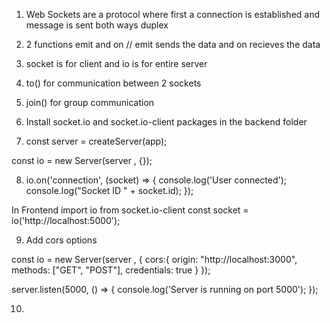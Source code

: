 1. Web Sockets are a protocol where first a connection is established and message is sent both ways duplex

2. 2 functions emit and on  // emit sends the data and on recieves the data

3. socket is for client and io is for entire server

4. to() for communication between 2 sockets 
5. join() for group communication


6. Install socket.io and socket.io-client packages in the backend folder


7. const server = createServer(app);

const io = new Server(server , {});


8. io.on('connection', (socket) => {
    console.log('User connected');
    console.log("Socket ID  " + socket.id);
});


In Frontend import io from socket.io-client
const socket = io('http://localhost:5000');


9. Add cors options

const io = new Server(server , {
    cors:{
        origin: "http://localhost:3000",
        methods: ["GET", "POST"],
        credentials: true
    }
});


server.listen(5000, () => {
    console.log('Server is running on port 5000');
});


10. 